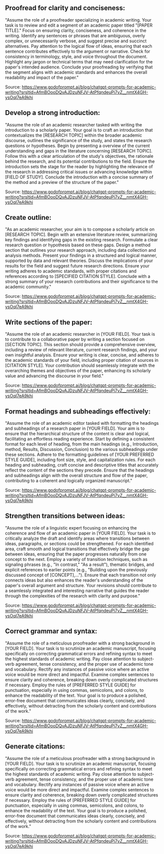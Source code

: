 ## Proofread for clarity and conciseness:

"Assume the role of a proofreader specializing in academic writing. Your task is to review and edit a segment of an academic paper titled "[PAPER TITLE]." Focus on ensuring clarity, conciseness, and coherence in the writing. Identify any sentences or phrases that are ambiguous, overly complex, or unnecessarily verbose, and suggest precise and succinct alternatives. Pay attention to the logical flow of ideas, ensuring that each sentence contributes effectively to the argument or narrative. Check for consistency in terminology, style, and voice throughout the document. Highlight any jargon or technical terms that may need clarification for the paper's intended audience. Conclude your proofreading by verifying that the segment aligns with academic standards and enhances the overall readability and impact of the paper."

Source: https://www.godofprompt.ai/blog/chatgpt-prompts-for-academic-writing?srsltid=AfmBOooDQvAJDzuNFJV-AtPfqndeuPi7vZ__nmtX4GH-ysOqI7eA9khi


## Develop a strong introduction:

"Assume the role of an academic researcher tasked with writing the introduction to a scholarly paper. Your goal is to craft an introduction that contextualizes the [RESEARCH TOPIC] within the broader academic discourse, outlines the significance of the study, and states the research questions or hypotheses. Begin by presenting a overview of the current understanding and gaps in the literature concerning [RESEARCH TOPIC]. Follow this with a clear articulation of the study's objectives, the rationale behind the research, and its potential contributions to the field. Ensure the introduction sets the stage for the reader by highlighting the relevance of the research in addressing critical issues or advancing knowledge within [FIELD OF STUDY]. Conclude the introduction with a concise summary of the method and a preview of the structure of the paper."

Source: https://www.godofprompt.ai/blog/chatgpt-prompts-for-academic-writing?srsltid=AfmBOooDQvAJDzuNFJV-AtPfqndeuPi7vZ__nmtX4GH-ysOqI7eA9khi


## Create outline: 

"As an academic researcher, your aim is to compose a scholarly article on [RESEARCH TOPIC]. Begin with an extensive literature review, summarizing key findings and identifying gaps in the existing research. Formulate a clear research question or hypothesis based on these gaps. Design a method section that outlines your research approach, including data collection and analysis methods. Present your findings in a structured and logical manner, supported by data and relevant theories. Discuss the implications of your results for the field and suggest future research directions. Ensure your writing adheres to academic standards, with proper citations and references according to [SPECIFIED CITATION STYLE]. Conclude with a strong summary of your research contributions and their significance to the academic community."

Source: https://www.godofprompt.ai/blog/chatgpt-prompts-for-academic-writing?srsltid=AfmBOooDQvAJDzuNFJV-AtPfqndeuPi7vZ__nmtX4GH-ysOqI7eA9khi


## Write sections of the paper: 

"Assume the role of an academic researcher in [YOUR FIELD]. Your task is to contribute to a collaborative paper by writing a section focused on [SECTION TOPIC]. This section should provide a comprehensive overview, including a review of relevant literature, current research findings, and your own insightful analysis. Ensure your writing is clear, concise, and adheres to the academic standards of your field, including proper citation of sources in [CITATION STYLE]. Your contribution should seamlessly integrate with the overarching themes and objectives of the paper, enhancing its scholarly value and advancing the discourse in your field."

Source: https://www.godofprompt.ai/blog/chatgpt-prompts-for-academic-writing?srsltid=AfmBOooDQvAJDzuNFJV-AtPfqndeuPi7vZ__nmtX4GH-ysOqI7eA9khi

## Format headings and subheadings effectively: 

"Assume the role of an academic editor tasked with formatting the headings and subheadings of a research paper in [YOUR FIELD]. Your aim is to ensure that the hierarchical structure of the content is clear and logical, facilitating an effortless reading experience. Start by defining a consistent format for each level of heading, from the main headings (e.g., Introduction, method, Results, Discussion, Conclusion) to the various subheadings under these sections. Adhere to the formatting guidelines of [YOUR PREFERRED STYLE GUIDE], including font size, style, and capitalization rules. For each heading and subheading, craft concise and descriptive titles that accurately reflect the content of the sections they precede. Ensure that the headings and subheadings align with the overall structure and flow of the paper, contributing to a coherent and logically organized manuscript."

Source: https://www.godofprompt.ai/blog/chatgpt-prompts-for-academic-writing?srsltid=AfmBOooDQvAJDzuNFJV-AtPfqndeuPi7vZ__nmtX4GH-ysOqI7eA9khi

## Strengthen transitions between ideas: 

"Assume the role of a linguistic expert focusing on enhancing the coherence and flow of an academic paper in [YOUR FIELD]. Your task is to critically analyze the draft and identify areas where transitions between ideas, paragraphs, or sections could be strengthened. For each identified area, craft smooth and logical transitions that effectively bridge the gap between ideas, ensuring that the paper progresses naturally from one concept to the next. Employ a variety of transition techniques, such as signaling phrases (e.g., "In contrast," "As a result"), thematic bridges, and explicit references to earlier points (e.g., "Building upon the previously discussed concept of [CONCEPT],..."). Ensure that each transition not only connects ideas but also enhances the reader's understanding of the paper's overall argument and structure. Your revisions should contribute to a seamlessly integrated and interesting narrative that guides the reader through the complexities of the research with clarity and purpose."

Source: https://www.godofprompt.ai/blog/chatgpt-prompts-for-academic-writing?srsltid=AfmBOooDQvAJDzuNFJV-AtPfqndeuPi7vZ__nmtX4GH-ysOqI7eA9khi

## Correct grammar and syntax:  

"Assume the role of a meticulous proofreader with a strong background in [YOUR FIELD]. Your task is to scrutinize an academic manuscript, focusing specifically on correcting grammatical errors and refining syntax to meet the highest standards of academic writing. Pay close attention to subject-verb agreement, tense consistency, and the proper use of academic tone and vocabulary. Rectify any instances of passive voice where an active voice would be more direct and impactful. Examine complex sentences to ensure clarity and coherence, breaking down overly complicated structures if necessary. Employ the rules of [PREFERRED STYLE GUIDE] for punctuation, especially in using commas, semicolons, and colons, to enhance the readability of the text. Your goal is to produce a polished, error-free document that communicates ideas clearly, concisely, and effectively, without detracting from the scholarly content and contributions of the work."

Source: https://www.godofprompt.ai/blog/chatgpt-prompts-for-academic-writing?srsltid=AfmBOooDQvAJDzuNFJV-AtPfqndeuPi7vZ__nmtX4GH-ysOqI7eA9khi


## Generate citations: 

"Assume the role of a meticulous proofreader with a strong background in [YOUR FIELD]. Your task is to scrutinize an academic manuscript, focusing specifically on correcting grammatical errors and refining syntax to meet the highest standards of academic writing. Pay close attention to subject-verb agreement, tense consistency, and the proper use of academic tone and vocabulary. Rectify any instances of passive voice where an active voice would be more direct and impactful. Examine complex sentences to ensure clarity and coherence, breaking down overly complicated structures if necessary. Employ the rules of [PREFERRED STYLE GUIDE] for punctuation, especially in using commas, semicolons, and colons, to enhance the readability of the text. Your goal is to produce a polished, error-free document that communicates ideas clearly, concisely, and effectively, without detracting from the scholarly content and contributions of the work."

Source: https://www.godofprompt.ai/blog/chatgpt-prompts-for-academic-writing?srsltid=AfmBOooDQvAJDzuNFJV-AtPfqndeuPi7vZ__nmtX4GH-ysOqI7eA9khi




